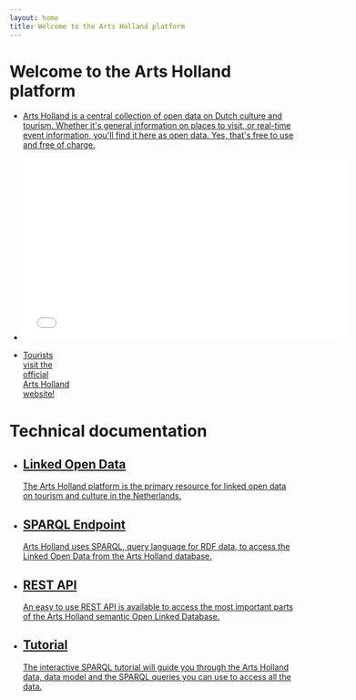 ```yaml
---
layout: home
title: Welcome to the Arts Holland platform
---
```

# Welcome to the Arts Holland platform

<ul>
  <li class="light-blue more">
    <a href="{{ site.baseurl }}about">
      <p>
        Arts Holland is a central collection of open data on Dutch culture and tourism. Whether it's general information on places to visit, or real-time event information, you'll find it here as open data. Yes, that's free to use and free of charge.
      </p>
    </a>
  </li>
  <li class="video">
    <iframe src="//player.vimeo.com/video/31784497?title=0&amp;byline=0&amp;portrait=0" width="571" height="321" frameborder="0" webkitallowfullscreen mozallowfullscreen allowfullscreen></iframe>
  </li>
  <li class="diamond orange">
    <a href="http://www.artsholland.com/"><p>Tourists<br />visit the<br />official<br />Arts&nbsp;Holland<br />website!</p></a>
  </li>
</ul>

# Technical documentation

<ul>
  <li class="dark-blue more">
    <a href="{{ site.baseurl }}about">
      <h2>Linked Open Data</h2>
      <p>The Arts Holland platform is the primary resource for linked open data on tourism and culture in the Netherlands.</p>
    </a>
  </li>
  <li class="gray more">
    <a href="{{ site.baseurl }}api#sparql">
      <h2>SPARQL Endpoint</h2>
      <p>Arts Holland uses SPARQL, query language for RDF data, to access the Linked Open Data from the Arts Holland database.</p>
    </a>
  </li>
  <li class="gray more">
    <a href="{{ site.baseurl }}api#rest">
      <h2>REST API</h2>
      <p>An easy to use REST API is available to access the most important parts of the Arts Holland semantic Open Linked Database.</p>
    </a>
  </li>
  <li class="gray more">
    <a href="{{ site.baseurl }}tutorial">
      <h2>Tutorial</h2>
      <p>The interactive SPARQL tutorial will guide you through the Arts Holland data, data model and the SPARQL queries you can use to access all the data.</p>
    </a>
  </li>
</ul>

  